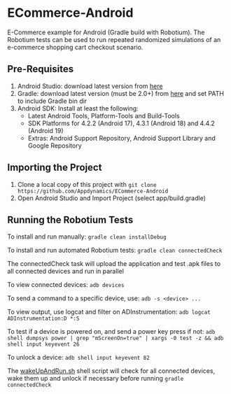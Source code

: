 ECommerce-Android
=================
E-Commerce example for Android (Gradle build with Robotium). The Robotium tests can be used to run repeated randomized simulations of an e-commerce shopping cart checkout scenario.

Pre-Requisites
--------------
1. Android Studio: download latest version from [here](https://developer.android.com/sdk/installing/studio.html)
2. Gradle: download latest version (must be 2.0+) from [here](http://www.gradle.org/downloads) and set PATH to include Gradle bin dir
3. Android SDK: Install at least the following:
    - Latest Android Tools, Platform-Tools and Build-Tools
    - SDK Platforms for 4.2.2 (Android 17), 4.3.1 (Android 18) and 4.4.2 (Android 19)
    - Extras: Android Support Repository, Android Support Library and Google Repository

Importing the Project
---------------------
1. Clone a local copy of this project with `git clone https://github.com/Appdynamics/ECommerce-Android`
2. Open Android Studio and Import Project (select app/build.gradle)

Running the Robotium Tests
--------------------------
To install and run manually: `gradle clean installDebug`

To install and run automated Robotium tests: `gradle clean connectedCheck`

The connectedCheck task will upload the application and test .apk files to all connected devices and run in parallel

To view connected devices: `adb devices`

To send a command to a specific device, use: `adb -s <device> ...`

To view output, use logcat and filter on ADInstrumentation: `adb logcat ADInstrumentation:D *:S`

To test if a device is powered on, and send a power key press if not: 
`adb shell dumpsys power | grep "mScreenOn=true" | xargs -0 test -z && adb shell input keyevent 26`

To unlock a device:
`adb shell input keyevent 82`

The [wakeUpAndRun.sh](https://github.com/Appdynamics/ECommerce-Android/blob/master/wakeUpAndRun.sh) shell script will check for all connected devices, wake them up and unlock if necessary before running `gradle connectedCheck`

